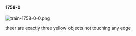 #### 1758-0
![train-1758-0-0.png](https://github.com/lil-lab/nlvr/raw/master/nlvr/train/images/67/train-1758-0-0.png "train-1758-0-0.png")

theer are exactly three yellow objects not touching any edge